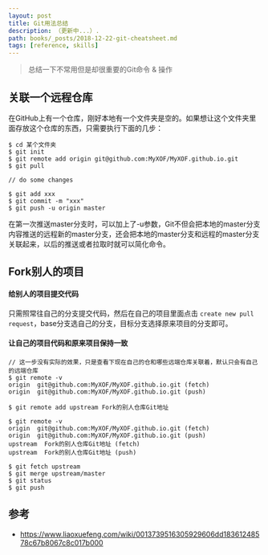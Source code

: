 ```yaml
---
layout: post
title: Git用法总结
description: （更新中...）.
path: books/_posts/2018-12-22-git-cheatsheet.md
tags: [reference, skills]
---
```


> 总结一下不常用但是却很重要的Git命令 & 操作

## 关联一个远程仓库

在GitHub上有一个仓库，刚好本地有一个文件夹是空的。如果想让这个文件夹里面存放这个仓库的东西，只需要执行下面的几步：

```$xslt
$ cd 某个文件夹
$ git init
$ git remote add origin git@github.com:MyXOF/MyXOF.github.io.git
$ git pull

// do some changes

$ git add xxx
$ git commit -m "xxx"
$ git push -u origin master
```

在第一次推送master分支时，可以加上了-u参数，Git不但会把本地的master分支内容推送的远程新的master分支，还会把本地的master分支和远程的master分支关联起来，以后的推送或者拉取时就可以简化命令。


## Fork别人的项目

#### 给别人的项目提交代码

只需照常往自己的分支提交代码，然后在自己的项目里面点击 `create new pull request`，base分支选自己的分支，目标分支选择原来项目的分支即可。

#### 让自己的项目代码和原来项目保持一致

```$xslt
// 这一步没有实际的效果，只是查看下现在自己的仓和哪些远端仓库关联着，默认只会有自己的远端仓库
$ git remote -v
origin  git@github.com:MyXOF/MyXOF.github.io.git (fetch)
origin  git@github.com:MyXOF/MyXOF.github.io.git (push)

$ git remote add upstream Fork的别人仓库Git地址

$ git remote -v
origin  git@github.com:MyXOF/MyXOF.github.io.git (fetch)
origin  git@github.com:MyXOF/MyXOF.github.io.git (push)
upstream  Fork的别人仓库Git地址 (fetch)
upstream  Fork的别人仓库Git地址 (push)

$ git fetch upstream
$ git merge upstream/master
$ git status
$ git push
```

## 参考

* https://www.liaoxuefeng.com/wiki/0013739516305929606dd18361248578c67b8067c8c017b000
